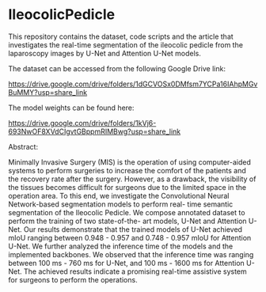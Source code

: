 # IleocolicPedicle
This repository contains the dataset, code scripts and the article that investigates the real-time segmentation of the ileocolic pedicle from the laparoscopy images by U-Net and Attention U-Net models.

The dataset can be accessed from the following Google Drive link:

https://drive.google.com/drive/folders/1dGCVOSx0DMfsm7YCPa16IAhpMGvBuMMY?usp=share_link

The model weights can be found here:

https://drive.google.com/drive/folders/1kVj6-693NwOF8XVdCIgvtGBppmRIMBwg?usp=share_link

Abstract:

Minimally Invasive Surgery (MIS) is the operation
of using computer-aided systems to perform surgeries to increase
the comfort of the patients and the recovery rate after the
surgery. However, as a drawback, the visibility of the tissues
becomes difficult for surgeons due to the limited space in the
operation area. To this end, we investigate the Convolutional
Neural Network-based segmentation models to perform real-
time semantic segmentation of the Ileocolic Pedicle. We compose
annotated dataset to perform the training of two state-of-the-
art models, U-Net and Attention U-Net. Our results demonstrate
that the trained models of U-Net achieved mIoU ranging between
0.948 - 0.957 and 0.748 - 0.957 mIoU for Attention U-Net.
We further analyzed the inference time of the models and the
implemented backbones. We observed that the inference time
was ranging between 100 ms - 760 ms for U-Net, and 100 ms - 1600 ms for Attention U-Net. The achieved results indicate a
promising real-time assistive system for surgeons to perform the
operations.
